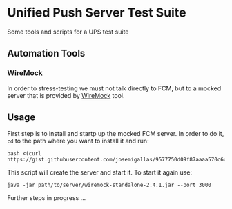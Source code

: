 # Unified Push Server Test Suite
Some tools and scripts for a UPS test suite

## Automation Tools
### WireMock
In order to stress-testing we must not talk directly to FCM, but to a mocked server that is provided by [WireMock](http://wiremock.org/) tool.

## Usage
First step is to install and startp up the mocked FCM server. In order to do it, `cd` to the path where you want to install it and run:
```
bash <(curl https://gist.githubusercontent.com/josemigallas/9577750d09f87aaaa570c64d5ce8b58e/raw/83124a8596c93a862bcaefbb2dad4522c5d60828/Start%2520Up%2520WireMock)
```
This script will create the server and start it.
To start it again use:
```
java -jar path/to/server/wiremock-standalone-2.4.1.jar --port 3000
```

Further steps in progress ...
